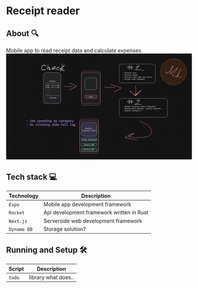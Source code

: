 # Receipt reader
## About 🔍
Mobile app to read receipt data and calculate expenses.
![](./concept.png)

## Tech stack :computer:
| Technology                   | Description                                |
| ---------------------------- | ------------------------------------------ |
| `Expo`                       | Mobile app development framework           |
| `Rocket`                     | Api development framework written in Rust  |
| `Next.js`                    | Serverside web development framework       |
| `Dynamo DB`                  | Storage solution?                          |


## Running and Setup 🛠️

| Script                       | Description                           |
| ---------------------------- | ------------------------------------- |
| `todo`                       | library what does..                   |

